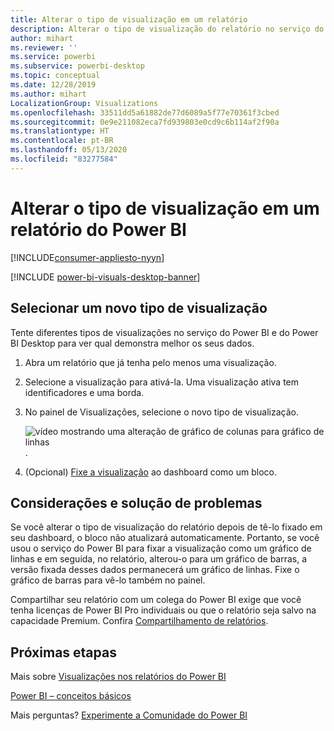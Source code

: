 ```yaml
---
title: Alterar o tipo de visualização em um relatório
description: Alterar o tipo de visualização do relatório no serviço do Power BI e do Power BI Desktop
author: mihart
ms.reviewer: ''
ms.service: powerbi
ms.subservice: powerbi-desktop
ms.topic: conceptual
ms.date: 12/28/2019
ms.author: mihart
LocalizationGroup: Visualizations
ms.openlocfilehash: 33511dd5a61882de77d6089a5f77e70361f3cbed
ms.sourcegitcommit: 0e9e211082eca7fd939803e0cd9c6b114af2f90a
ms.translationtype: HT
ms.contentlocale: pt-BR
ms.lasthandoff: 05/13/2020
ms.locfileid: "83277584"
---
```

# <a name="change-the-type-of-visualization-in-a-power-bi-report"></a>Alterar o tipo de visualização em um relatório do Power BI

[!INCLUDE[consumer-appliesto-nyyn](../includes/consumer-appliesto-nyyn.md)]    

[!INCLUDE [power-bi-visuals-desktop-banner](../includes/power-bi-visuals-desktop-banner.md)]

## <a name="select-a-new-visualization-type"></a>Selecionar um novo tipo de visualização

Tente diferentes tipos de visualizações no serviço do Power BI e do Power BI Desktop para ver qual demonstra melhor os seus dados. 

1. Abra um relatório que já tenha pelo menos uma visualização.   
2. Selecione a visualização para ativá-la. Uma visualização ativa tem identificadores e uma borda.    
3. No painel de Visualizações, selecione o novo tipo de visualização. 
   
   ![vídeo mostrando uma alteração de gráfico de colunas para gráfico de linhas](media/power-bi-report-change-visualization-type/change-viz/change-viz.gif).
4. (Opcional) [Fixe a visualização](../create-reports/service-dashboard-pin-tile-from-report.md) ao dashboard como um bloco. 

## <a name="considerations-and-troubleshooting"></a>Considerações e solução de problemas
Se você alterar o tipo de visualização do relatório depois de tê-lo fixado em seu dashboard, o bloco não atualizará automaticamente. Portanto, se você usou o serviço do Power BI para fixar a visualização como um gráfico de linhas e em seguida, no relatório, alterou-o para um gráfico de barras, a versão fixada desses dados permanecerá um gráfico de linhas. Fixe o gráfico de barras para vê-lo também no painel.

Compartilhar seu relatório com um colega do Power BI exige que você tenha licenças de Power BI Pro individuais ou que o relatório seja salvo na capacidade Premium. Confira [Compartilhamento de relatórios](../collaborate-share/service-share-reports.md).

## <a name="next-steps"></a>Próximas etapas
Mais sobre [Visualizações nos relatórios do Power BI](power-bi-report-visualizations.md)

[Power BI – conceitos básicos](../consumer/end-user-basic-concepts.md)

Mais perguntas? [Experimente a Comunidade do Power BI](https://community.powerbi.com/)

